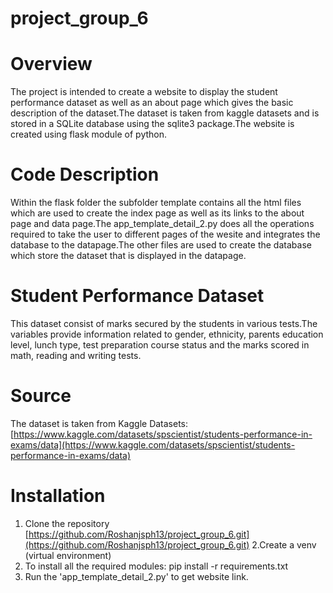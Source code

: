 # project_group_6
# Overview
The project is intended to create a website to display the student performance dataset as well as an about page which gives the basic description of the dataset.The dataset is taken from kaggle datasets and is stored in a SQLite database using the sqlite3 package.The website is created using flask module of python.
# Code Description
Within the flask folder the subfolder template contains all the html files which are used to create the index page as well as its links to the about page and data page.The app_template_detail_2.py does all the operations required to take the user to different pages of the wesite and integrates the database to the datapage.The other files are used to create the database which store the dataset that is displayed in the datapage.
# Student Performance Dataset
This dataset consist of marks secured by the students in various tests.The variables provide information related to gender, ethnicity, parents education level, lunch type, test preparation course status and the marks scored in math, reading and writing tests.

# Source
The dataset is taken from Kaggle Datasets:
[https://www.kaggle.com/datasets/spscientist/students-performance-in-exams/data](https://www.kaggle.com/datasets/spscientist/students-performance-in-exams/data)

# Installation
1. Clone the repository
   [https://github.com/Roshanjsph13/project_group_6.git](https://github.com/Roshanjsph13/project_group_6.git)
2.Create a venv (virtual environment)
3. To install all the required modules:
    pip install -r requirements.txt
4. Run the 'app_template_detail_2.py' to get website link.
   
